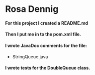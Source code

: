 # Rosa Dennig

#### For this project I created a README.md

#### Then I put me in to the pom.xml file.

#### I wrote JavaDoc comments for the file:

* StringQueue.java


#### I wrote tests for the DoubleQueue class.
